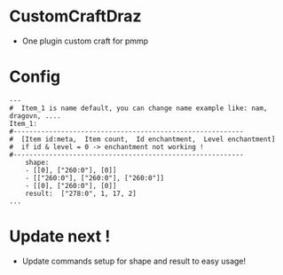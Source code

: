 # CustomCraftDraz
- One plugin custom craft for pmmp
# Config 
```
---
#  Item_1 is name default, you can change name example like: nam, dragovn, ....
Item_1:
#----------------------------------------------------------
#  [Item id:meta,  Item count,  Id enchantment,  Level enchantment]     
#  if id & level = 0 -> enchantment not working !
#----------------------------------------------------------     
    shape:
    - [[0], ["260:0"], [0]]
    - [["260:0"], ["260:0"], ["260:0"]]
    - [[0], ["260:0"], [0]]    
    result:  ["278:0", 1, 17, 2]
...
```
# Update next !
- Update commands setup for shape and result to easy usage!
